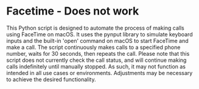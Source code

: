 # Facetime - Does not work
This Python script is designed to automate the process of making calls using FaceTime on macOS. It uses the pynput library to simulate keyboard inputs and the built-in 'open' command on macOS to start FaceTime and make a call. The script continuously makes calls to a specified phone number, waits for 30 seconds, then repeats the call. Please note that this script does not currently check the call status, and will continue making calls indefinitely until manually stopped. As such, it may not function as intended in all use cases or environments. Adjustments may be necessary to achieve the desired functionality.
